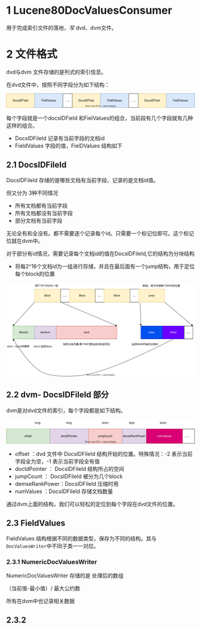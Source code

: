 # 1 Lucene80DocValuesConsumer

用于完成索引文件的落地，*写* dvd、dvm文件。



# 2  文件格式

dvd与dvm 文件存储的是列式的索引信息。

在dvd文件中，按照不同字段分为如下结构：

![dvd.drawio](dvd.drawio.svg)

每个字段就是一个docsIDField 和FielValues的组合，当前段有几个字段就有几种这样的组合。

- DocsIDFileId  记录有当前字段的文档id
- FieldValues  字段的值，FielDValues   结构如下



## 2.1 DocsIDFileId  

DocsIDFileId   存储的是哪些文档有当前字段，记录的是文档id值。

但又分为 3种不同情况

- 所有文档都有当前字段
- 所有文档都没有当前字段
- 部分文档有当前字段

无论全有和全没有。都不需要逐个记录每个id。只需要一个标记位即可。这个标记位就在dvm中。



对于部分有id情况，需要记录每个文档id的值在DocsIDFileId,它的结构为分块结构

- 将每2^16个文档id为一组进行存储，并且在最后面有一个jump结构，用于定位每个block的位置





![dvd-docId](dvd-docId.svg)





## 2.2 dvm- DocsIDFileId  部分

dvm是对dvd文件的索引，每个字段都是如下结构。



![dvm](dvm.svg)



- offset ：dvd 文件中 DocsIDFileId   结构开始的位置。特殊情况：-2 表示当前字段全为空，-1 表示当前字段全有值
- docIdPointer ： DocsIDFileId    结构所占的空间
- jumpCount ： DocsIDFileId   被分为几个block
- demseRankPower：DocsIDFileId    压缩时用
- numValues ：DocsIDFileId 存储文档数量



通过dvm上面的结构，我们可以轻松的定位到每个字段在dvd文件的位置。







## 2.3 FieldValues  

FieldValues   结构根据不同的数据类型，保存为不同的结构。其与 `DocValuesWriter`中不同子类一一对应。





### 2.3.1  NumericDocValuesWriter

NumericDocValuesWriter  存储的是 处理后的数组

（当前值-最小值）/ 最大公约数

所有在dvm中也记录相关数据



## 2.3.2 


